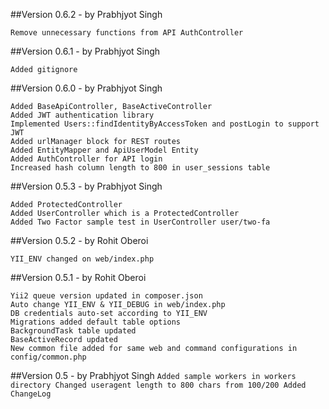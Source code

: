 ##Version 0.6.2 - by Prabhjyot Singh
```
Remove unnecessary functions from API AuthController
```
##Version 0.6.1 - by Prabhjyot Singh
```
Added gitignore
```
##Version 0.6.0 - by Prabhjyot Singh
```
Added BaseApiController, BaseActiveController
Added JWT authentication library
Implemented Users::findIdentityByAccessToken and postLogin to support JWT
Added urlManager block for REST routes
Added EntityMapper and ApiUserModel Entity
Added AuthController for API login
Increased hash column length to 800 in user_sessions table
```
##Version 0.5.3 - by Prabhjyot Singh
```
Added ProtectedController
Added UserController which is a ProtectedController
Added Two Factor sample test in UserController user/two-fa
```
##Version 0.5.2 - by Rohit Oberoi
```
YII_ENV changed on web/index.php 
```
##Version 0.5.1 - by Rohit Oberoi
```
Yii2 queue version updated in composer.json
Auto change YII_ENV & YII_DEBUG in web/index.php
DB credentials auto-set according to YII_ENV
Migrations added default table options
BackgroundTask table updated
BaseActiveRecord updated
New common file added for same web and command configurations in config/common.php 
```

##Version 0.5 - by Prabhjyot Singh
``
Added sample workers in workers directory
Changed useragent length to 800 chars from 100/200
Added ChangeLog
``
